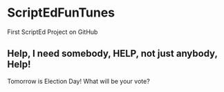 ScriptEdFunTunes
========

First ScriptEd Project on GitHub
<h2> Help, I need somebody, HELP, not just anybody, Help! </h2>
Tomorrow is Election Day! What will be your vote?
